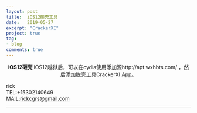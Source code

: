 ```yaml
---
layout: post
title:  iOS12砸壳工具
date:   2019-05-27
excerpt: "CrackerXI"
project: true
tag:
- blog
comments: true
---
```

 
    
<center><b> iOS12砸壳 </b>
 iOS12越狱后，可以在cydia使用添加源http://apt.wxhbts.com/  ，然后添加脱壳工具CrackerXI App。
</center>
     
rick   
TEL:+15302140649    
MAIL:rickcgrs@gmail.com  

 
 
 

---
 

 
 
 